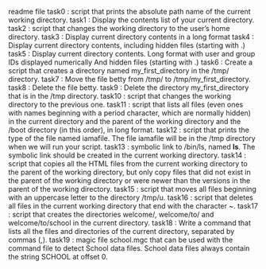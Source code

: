 readme file
task0 : script that prints the absolute path name of the current working directory.
task1 : Display the contents list of your current directory.
task2 : script that changes the working directory to the user’s home directory.
task3 : Display current directory contents in a long format
task4 : Display current directory contents, including hidden files (starting with .)
task5 : Display current directory contents.
Long format
with user and group IDs displayed numerically
And hidden files (starting with .)
task6 : Create a script that creates a directory named my_first_directory in the /tmp/ directory.
task7 : Move the file betty from /tmp/ to /tmp/my_first_directory.
task8 : Delete the file betty.
task9 : Delete the directory my_first_directory that is in the /tmp directory.
task10 : script that changes the working directory to the previous one.
task11 : script that lists all files (even ones with names beginning with a period character, which are normally hidden) in the current directory and the parent of the working directory and the /boot directory (in this order), in long format.
task12 : script that prints the type of the file named iamafile. The file iamafile will be in the /tmp directory when we will run your script.
task13 : symbolic link to /bin/ls, named __ls__. The symbolic link should be created in the current working directory.
task14 : script that copies all the HTML files from the current working directory to the parent of the working directory, but only copy files that did not exist in the parent of the working directory or were newer than the versions in the parent of the working directory.
task15 : script that moves all files beginning with an uppercase letter to the directory /tmp/u.
task16 : script that deletes all files in the current working directory that end with the character ~.
task17 : script that creates the directories welcome/, welcome/to/ and welcome/to/school in the current directory.
task18 : Write a command that lists all the files and directories of the current directory, separated by commas (,).
task19 :  magic file school.mgc that can be used with the command file to detect School data files. School data files always contain the string SCHOOL at offset 0.
